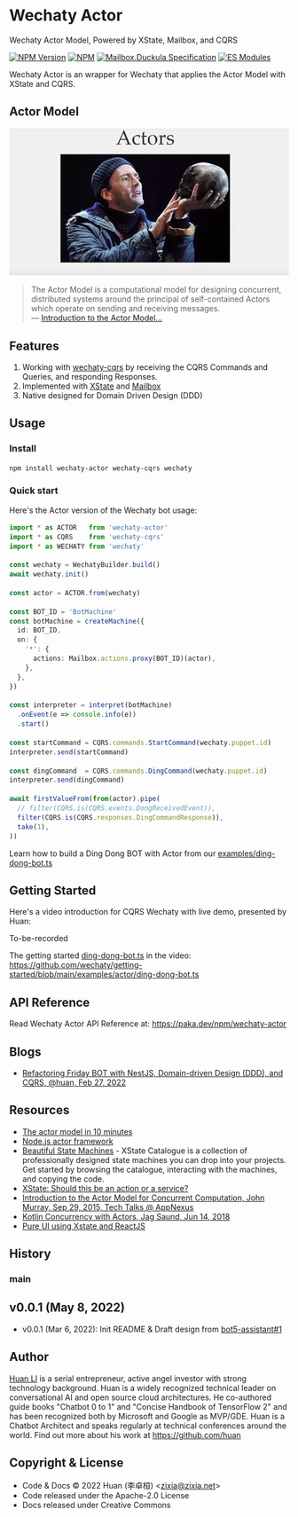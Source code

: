 # Wechaty Actor

Wechaty Actor Model, Powered by XState, Mailbox, and CQRS

[![NPM Version](https://img.shields.io/npm/v/wechaty-actor?color=brightgreen)](https://www.npmjs.com/package/wechaty-actor)
[![NPM](https://github.com/wechaty/actor/workflows/NPM/badge.svg)](https://github.com/wechaty/actor/actions?query=workflow%3ANPM)
[![Mailbox.Duckula Specification](https://img.shields.io/badge/Specification-Mailbox.Duckula-blueviolet)](https://github.com/huan/mailbox#duckula-specification)
[![ES Modules](https://img.shields.io/badge/ES-Modules-brightgreen)](https://github.com/Chatie/tsconfig/issues/16)

Wechaty Actor is an wrapper for Wechaty
that applies the Actor Model with XState and CQRS.

## Actor Model

![Actors](docs/images/actor.webp)

> The Actor Model is a computational model for designing concurrent,
  distributed systems around the principal of self-contained Actors
  which operate on sending and receiving messages.  
> &mdash; [Introduction to the Actor Model...](https://medium.com/xandr-tech/introduction-to-the-actor-model-for-concurrent-computation-56c0391f8f92)

## Features

1. Working with [wechaty-cqrs](https://github.com/wechaty/cqrs) by receiving
  the CQRS Commands and Queries, and responding Responses.
2. Implemented with [XState](https://xstate.js.org/) and [Mailbox](https://github.com/huan/mailbox)
3. Native designed for Domain Driven Design (DDD)

## Usage

### Install

```sh
npm install wechaty-actor wechaty-cqrs wechaty
```

### Quick start

Here's the Actor version of the Wechaty bot usage:

```ts
import * as ACTOR   from 'wechaty-actor'
import * as CQRS    from 'wechaty-cqrs'
import * as WECHATY from 'wechaty'

const wechaty = WechatyBuilder.build()
await wechaty.init()

const actor = ACTOR.from(wechaty)

const BOT_ID = 'BotMachine'
const botMachine = createMachine({
  id: BOT_ID,
  on: {
    '*': {
      actions: Mailbox.actions.proxy(BOT_ID)(actor),
    },
  },
})

const interpreter = interpret(botMachine)
  .onEvent(e => console.info(e))
  .start()

const startCommand = CQRS.commands.StartCommand(wechaty.puppet.id)
interpreter.send(startCommand)

const dingCommand  = CQRS.commands.DingCommand(wechaty.puppet.id)
interpreter.send(dingCommand)

await firstValueFrom(from(actor).pipe(
  // filter(CQRS.is(CQRS.events.DongReceivedEvent)),
  filter(CQRS.is(CQRS.responses.DingCommandResponse)),
  take(1),
))
```

Learn how to build a Ding Dong BOT with Actor from our [examples/ding-dong-bot.ts](https://github.com/wechaty/actor/blob/main/examples/ding-dong-bot.ts)

## Getting Started

Here's a video introduction for CQRS Wechaty with live demo, presented by Huan:

To-be-recorded

The getting started [ding-dong-bot.ts](https://github.com/wechaty/getting-started/blob/main/examples/actor/ding-dong-bot.ts)
in the video: <https://github.com/wechaty/getting-started/blob/main/examples/actor/ding-dong-bot.ts>

## API Reference

Read Wechaty Actor API Reference at: <https://paka.dev/npm/wechaty-actor>

## Blogs

- [Refactoring Friday BOT with NestJS, Domain-driven Design (DDD), and CQRS, @huan, Feb 27, 2022](https://wechaty.js.org/2022/02/27/refactoring-friday-bot-with-nestjs-ddd-cqrs/)

## Resources

- [The actor model in 10 minutes](https://www.brianstorti.com/the-actor-model/)
- [Node.js actor framework](https://github.com/untu/comedy)
- [Beautiful State Machines](https://xstate-catalogue.com/) - XState Catalogue is
  a collection of professionally designed state machines you can drop into your projects.
  Get started by browsing the catalogue, interacting with the machines,
  and copying the code.
- [XState: Should this be an action or a service?](https://dev.to/mpocock1/xstate-should-this-be-an-action-or-a-service-2cp0)
- [Introduction to the Actor Model for Concurrent Computation, John Murray, Sep 29, 2015, Tech Talks @ AppNexus](https://www.youtube.com/watch?v=lPTqcecwkJg)
- [Kotlin Concurrency with Actors, Jag Saund, Jun 14, 2018](https://medium.com/@jagsaund/kotlin-concurrency-with-actors-34bd12531182)
- [Pure UI using Xstate and ReactJS](https://dev.to/cris_o/pure-ui-using-xstate-and-reactjs-5em7)

## History

### main

## v0.0.1 (May 8, 2022)

- v0.0.1 (Mar 6, 2022): Init README & Draft design from [bot5-assistant#1](https://github.com/wechaty/bot5-assistant/pull/1)

## Author

[Huan LI](http://linkedin.com/in/zixia) is a serial entrepreneur,
active angel investor with strong technology background.
Huan is a widely recognized technical leader on conversational AI
and open source cloud architectures.
He co-authored guide books "Chatbot 0 to 1" and "Concise Handbook of TensorFlow 2"
and has been recognized both by Microsoft and Google as MVP/GDE.
Huan is a Chatbot Architect and speaks regularly
at technical conferences around the world.
Find out more about his work at <https://github.com/huan>

## Copyright & License

- Code & Docs © 2022 Huan (李卓桓) \<zixia@zixia.net\>
- Code released under the Apache-2.0 License
- Docs released under Creative Commons
